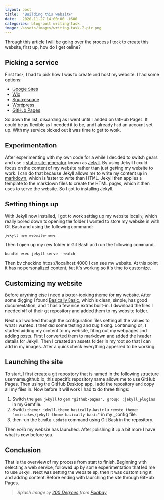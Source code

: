 ```yaml
---
layout: post
title:  "Building this website"
date:   2020-11-27 14:00:00 -0600
categories: blog-post writing-task
image: /assets/images/writing-task-7-pic.png
---
```


Through this article I will be going over the process I took to create this website,  first up, how do I get online?

## Picking a service
First task, I had to pick how I was to create and host my website. I had some options:
* [Google Sites](https://sites.google.com/)
* [Wix](https://www.wix.com/)
* [Squarespace](https://www.squarespace.com/)
* [Wordpress](https://wordpress.com/)
* [GitHub Pages](https://pages.github.com/)

So down the list, discarding as I went until I landed on GitHub Pages. It could be as flexible as I needed it to be, and I already had an account set up. With my service picked out it was time to get to work.

## Experimentation
After experimenting with my own code for a while I decided to switch gears and use a [static site generator](https://www.netlify.com/blog/2020/04/14/what-is-a-static-site-generator-and-3-ways-to-find-the-best-one/) known as [Jekyll](https://jekyllrb.com/). By using Jekyll I could focus on the content of my website rather than just getting my website to work. I can do that because Jekyll allows me to write my content up in [markdown](https://daringfireball.net/projects/markdown/syntax), which is faster to write than HTML. Jekyll then applies a template to the markdown files to create the HTML pages, which it then uses to serve the website. So I got to installing Jekyll.

## Setting things up
With Jekyll now installed, I got to work setting up my website locally, which really boiled down to opening the folder I wanted to store my website in with Git Bash and using the following command: 

```
jekyll new website-name
```

Then I open up my new folder in Git Bash and run the following command. 

```
bundle exec jekyll serve --watch
```

Then by checking https://localhost:4000 I can see my website. At this point it has no personalized content, but it's working so it's time to customize.

## Customizing my website
Before anything else I need a better-looking theme for my website. After some digging I found [Basically Basic](https://github.com/mmistakes/jekyll-theme-basically-basic), which is clean, simple, has good documentation, and it has a few nice extras built-in. I download the files I needed off of their git repository and added them to my website folder.

Next up I worked through the configuration files setting all the values to what I wanted. I then did some testing and bug fixing. Continuing on, I started adding my content to my website, filling out my webpages and adding posts. First I converted them to markdown and added the header details for Jekyll. Then I created an assets folder in my root so that I can add in my images. After a quick check everything appeared to be working.

## Launching the site
To start, I first create a git repository that is named in the following structure username.github.io, this specific repository name allows me to use GitHub Pages. Then using the GitHub Desktop app, I add the repository and copy all my files in. Now before it will work I had to do three things:

1. Switch the `gem jekyll` to `gem "github-pages", group: :jekyll_plugins` in my Gemfile.
2. Switch `theme: jekyll-theme-basically-basic` to `remote_theme: "mmistakes/jekyll-theme-basically-basic"` in my _config file.
3. then run the `bundle update` command using Git Bash in the repository.

Then *voilà* my website has launched. After polishing it up a bit more I have what is now before you.

## Conclusion
That is the overview of my process from start to finish. Beginning with selecting a web service, followed up by some experimentation that led me to use Jekyll. Next was setting the website up, then it was customizing it and adding content. Before ending with launching the site through GitHub Pages.

> *Splash Image by [200 Degrees](https://pixabay.com/users/200degrees-2051452/?utm_source=link-attribution&amp;utm_medium=referral&amp;utm_campaign=image&amp;utm_content=1653351) from [Pixabay](https://pixabay.com/?utm_source=link-attribution&amp;utm_medium=referral&amp;utm_campaign=image&amp;utm_content=1653351)*
